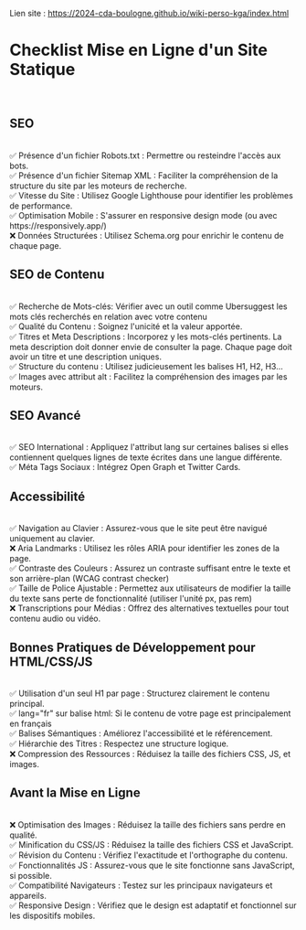 Lien site : https://2024-cda-boulogne.github.io/wiki-perso-kga/index.html

<h1>Checklist Mise en Ligne d'un Site Statique</h1><br>

<h2>SEO</h2> <br>
✅ Présence d'un fichier Robots.txt : Permettre ou resteindre l'accès aux bots. <br>
✅ Présence d'un fichier Sitemap XML : Faciliter la compréhension de la structure du site par les moteurs de recherche.<br>
✅ Vitesse du Site : Utilisez Google Lighthouse pour identifier les problèmes de performance. <br>
✅ Optimisation Mobile : S'assurer en responsive design mode (ou avec https://responsively.app/) <br>
❌ Données Structurées : Utilisez Schema.org pour enrichir le contenu de chaque page. <br>

<h2>SEO de Contenu</h2>  <br>
✅ Recherche de Mots-clés: Vérifier avec un outil comme Ubersuggest les mots clés recherchés en relation avec votre contenu <br>
✅ Qualité du Contenu : Soignez l'unicité et la valeur apportée. <br>
✅ Titres et Meta Descriptions : Incorporez y les mots-clés pertinents. La meta description doit donner envie de consulter la page. Chaque page doit avoir un titre et une description uniques. <br>
✅ Structure du contenu : Utilisez judicieusement les balises H1, H2, H3... <br>
✅ Images avec attribut alt : Facilitez la compréhension des images par les moteurs. <br>

<h2>SEO Avancé</h2>  <br>
✅ SEO International : Appliquez l'attribut lang sur certaines balises si elles contiennent quelques lignes de texte écrites dans une langue différente. <br>
✅ Méta Tags Sociaux : Intégrez Open Graph et Twitter Cards. <br>

<h2>Accessibilité</h2>  <br>
✅ Navigation au Clavier : Assurez-vous que le site peut être navigué uniquement au clavier.<br>
❌ Aria Landmarks : Utilisez les rôles ARIA pour identifier les zones de la page.<br>
✅ Contraste des Couleurs : Assurez un contraste suffisant entre le texte et son arrière-plan (WCAG contrast checker)<br>
✅ Taille de Police Ajustable : Permettez aux utilisateurs de modifier la taille du texte sans perte de fonctionnalité (utiliser l'unité px, pas rem)<br>
❌ Transcriptions pour Médias : Offrez des alternatives textuelles pour tout contenu audio ou vidéo.<br>

<h2>Bonnes Pratiques de Développement pour HTML/CSS/JS</h2> <br>
✅ Utilisation d'un seul H1 par page : Structurez clairement le contenu principal.<br>
✅ lang="fr" sur balise html: Si le contenu de votre page est principalement en français<br>
✅ Balises Sémantiques : Améliorez l'accessibilité et le référencement.<br>
✅ Hiérarchie des Titres : Respectez une structure logique.<br>
❌ Compression des Ressources : Réduisez la taille des fichiers CSS, JS, et images.<br>

<h2>Avant la Mise en Ligne</h2> <br>
❌ Optimisation des Images : Réduisez la taille des fichiers sans perdre en qualité.<br>
✅ Minification du CSS/JS : Réduisez la taille des fichiers CSS et JavaScript.<br>
✅ Révision du Contenu : Vérifiez l'exactitude et l'orthographe du contenu.<br>
✅ Fonctionnalités JS : Assurez-vous que le site fonctionne sans JavaScript, si possible.<br>
✅ Compatibilité Navigateurs : Testez sur les principaux navigateurs et appareils.<br>
✅ Responsive Design : Vérifiez que le design est adaptatif et fonctionnel sur les dispositifs mobiles.<br>

